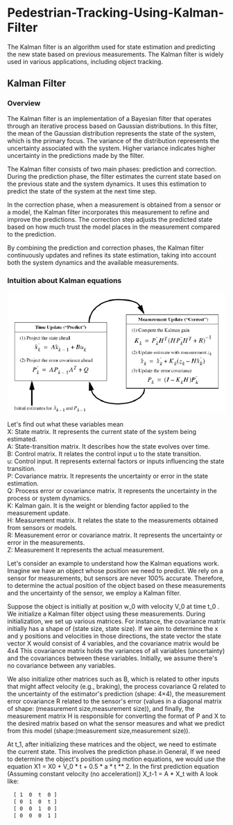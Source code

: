 # Pedestrian-Tracking-Using-Kalman-Filter
The Kalman filter is an algorithm used for state estimation and predicting the new state based on previous measurements. The Kalman filter is widely used in various applications, including object tracking.

## Kalman Filter
### Overview
The Kalman filter is an implementation of a Bayesian filter that operates through an iterative process based on Gaussian distributions. In this filter, the mean of the Gaussian distribution represents the state of the system, which is the primary focus. The variance of the distribution represents the uncertainty associated with the system. Higher variance indicates higher uncertainty in the predictions made by the filter.

The Kalman filter consists of two main phases: prediction and correction. During the prediction phase, the filter estimates the current state based on the previous state and the system dynamics. It uses this estimation to predict the state of the system at the next time step.

In the correction phase, when a measurement is obtained from a sensor or a model, the Kalman filter incorporates this measurement to refine and improve the predictions. The correction step adjusts the predicted state based on how much trust the model places in the measurement compared to the prediction.

By combining the prediction and correction phases, the Kalman filter continuously updates and refines its state estimation, taking into account both the system dynamics and the available measurements.

### Intuition about Kalman equations
![image](https://github.com/TmohamedashrafT/Pedestrian-Tracking-Using-Kalman-Filter/blob/main/kalman%20pipline.png)

Let's find out what these variables mean<br />
X: State matrix. It represents the current state of the system being estimated.<br />
A: State-transition matrix. It describes how the state evolves over time.<br />
B: Control matrix. It relates the control input u to the state transition.<br />
u: Control input. It represents external factors or inputs influencing the state transition.<br />
P: Covariance matrix. It represents the uncertainty or error in the state estimation.<br />
Q: Process error or covariance matrix. It represents the uncertainty in the process or system dynamics.<br />
K: Kalman gain. It is the weight or blending factor applied to the measurement update.<br />
H: Measurement matrix. It relates the state to the measurements obtained from sensors or models.<br />
R: Measurement error or covariance matrix. It represents the uncertainty or error in the measurements.<br />
Z: Measurement It represents the actual measurement.<br />

Let's consider an example to understand how the Kalman equations work. Imagine we have an object whose position we need to predict. We rely on a sensor for measurements, but sensors are never 100% accurate. Therefore, to determine the actual position of the object based on these measurements and the uncertainty of the sensor, we employ a Kalman filter.

Suppose the object is initially at position w_0 with velocity V_0 at time t_0 . We initialize a Kalman filter object using these measurements. During initialization, we set up various matrices. For instance, the covariance matrix initially has a shape of (state size, state size). If we aim to determine the x and y positions and velocities in those directions, the state vector the state vector X would consist of 4 variables, and the covariance matrix would be 4x4 This covariance matrix holds the variances of all variables (uncertainty) and the covariances between these variables. Initially, we assume there's no covariance between any variables.

We also initialize other matrices such as B, which is related to other inputs that might affect velocity (e.g., braking), the process covariance Q related to the uncertainty of the estimator's prediction (shape: 4×4), the measurement error covariance R related to the sensor's error (values in a diagonal matrix of shape: (measurement size,measurement size)), and finally, the measurement matrix  H is responsible for converting the format of P and X to the desired matrix based on what the sensor measures and what we predict from this model (shape:(measurement size,measurement size)).

At t_1, after initializing these matrices and the object, we need to estimate the current state. This involves the prediction phase.in General, If we need to determine the object's position using motion equations, we would use the equation X1 = X0 + V_0 * t + 0.5 * a * t ** 2. In the first prediction equation (Assuming constant velocity (no acceleration)) X_t-1 = A * X_t
with A look like:

      [ 1  0  t  0 ]
      [ 0  1  0  t ]
      [ 0  0  1  0 ]
      [ 0  0  0  1 ]

 

